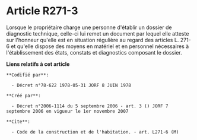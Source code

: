 # Article R271-3

Lorsque le propriétaire charge une personne d'établir un dossier de diagnostic technique, celle-ci lui remet un document par
lequel elle atteste sur l'honneur qu'elle est en situation régulière au regard des articles L. 271-6 et qu'elle dispose des
moyens en matériel et en personnel nécessaires à l'établissement des états, constats et diagnostics composant le dossier.

**Liens relatifs à cet article**

	**Codifié par**:

	  - Décret n°78-622 1978-05-31 JORF 8 JUIN 1978

	**Créé par**:

	  - Décret n°2006-1114 du 5 septembre 2006 - art. 3 () JORF 7 septembre 2006 en vigueur le 1er novembre 2007

	**Cite**:

	  - Code de la construction et de l'habitation. - art. L271-6 (M)
